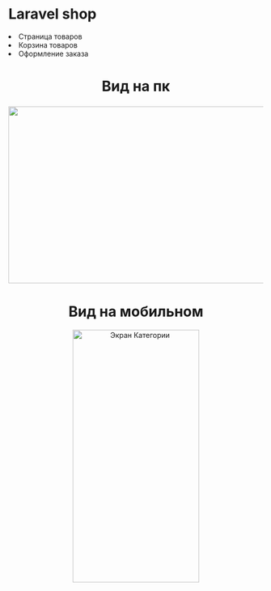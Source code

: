 # Laravel shop
<li>Страница товаров</li>
<li>Корзина товаров</li>
<li>Оформление заказа</li>

<div align="center">
	 <h1 align="center"><span class="tag">Вид на пк</span></h1>
 <h3 align="center"><span class="tag"</span></h3>
<image alt="Главный экран"
	title="Главный экран" width="2000" height="350" src="storage/img/pc.png">
<h1 align="center"><span class="tag">Вид на мобильном</span></h1> 
<image alt="Экран Категории"
	title="Экран Категории" width="250" height="500" src="storage/img/mobi.png">
  
